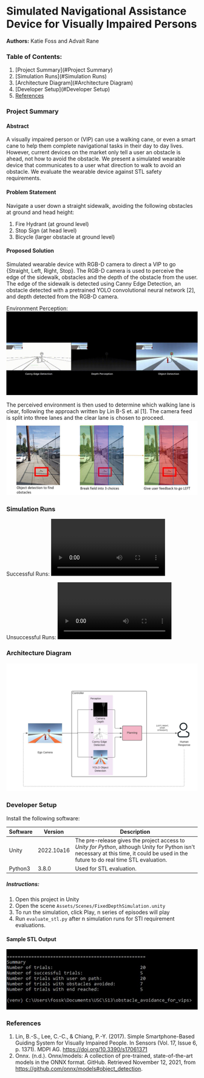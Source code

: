 # Simulated Navigational Assistance Device for Visually Impaired Persons
**Authors:** Katie Foss and Advait Rane
### Table of Contents:
1. [Project Summary](#Project Summary)
2. [Simulation Runs](#Simulation Runs)
3. [Architecture Diagram](#Architecture Diagram)
4. [Developer Setup](#Developer Setup)
5. [References](#References)

### Project Summary
#### Abstract
A visually impaired person or (VIP) can use a walking cane, or even a smart cane to help them
complete navigational tasks in their day to day lives. However, current devices on the market only tell a user an obstacle
is ahead, not how to avoid the obstacle. We present a simulated wearable device that communicates to a user what 
direction to walk to avoid an obstacle. We evaluate the wearable device against STL safety requirements.

#### Problem Statement
Navigate a user down a straight sidewalk, avoiding the following obstacles at ground and head height:
1. Fire Hydrant (at ground level)
2. Stop Sign (at head level)
3. Bicycle (larger obstacle at ground level)

#### Proposed Solution
Simulated wearable device with RGB-D camera to direct a VIP to go {Straight, Left, Right, Stop}. 
The RGB-D camera is used to perceive the edge of the sidewalk, obstacles and the depth of the obstacle from the user.
The edge of the sidewalk is detected using Canny Edge Detection, an obstacle detected with a pretrained YOLO convolutional neural network [2], 
and depth detected from the RGB-D camera.

Environment Perception:
![Perception Gif](ReadmeResources/Perception.gif)

The perceived environment is then used to determine which walking lane is clear, following the approach written by Lin B-S et. al [1].
The camera feed is split into three lanes and the clear lane is chosen to proceed.
![Path Planning Image](ReadmeResources/path_planning.JPG)

### Simulation Runs
Successful Runs: ![Successful Runs Video](ReadmeResources/DemosAllSuccess.mp4)

Unsuccessful Runs: ![Unsuccessful Runs Video](ReadmeResources/CrashLandings.mp4)


### Architecture Diagram
![Architecture Diagram](ReadmeResources/Object%20Avoidance%20Architecture.jpeg)

### Developer Setup

Install the following software:

| Software |Version| Description                                                                                                                                                                            |
|----------|---|----------------------------------------------------------------------------------------------------------------------------------------------------------------------------------------|
| Unity    | 2022.10a16| The pre-release gives the project access to *Unity for Python*, although Unity for Python isn't necessary at this time, it could be used in the future to do real time STL evaluation. |
| Python3  |3.8.0| Used for STL evaluation.                                                                                                                                                               |


##### Instructions:
1. Open this project in Unity
2. Open the scene `Assets/Scenes/FixedDepthSimulation.unity`
3. To run the simulation, click Play, n series of episodes will play
4. Run `evaluate_stl.py` after n simulation runs for STl requirement evaluations.

#### Sample STL Output
![Sample STL Output Image](ReadmeResources/stl.JPG)

### References
1. Lin, B.-S., Lee, C.-C., & Chiang, P.-Y. (2017). Simple Smartphone-Based Guiding System for Visually Impaired People. In Sensors (Vol. 17, Issue 6, p. 1371). MDPI AG. https://doi.org/10.3390/s17061371
2. Onnx. (n.d.). Onnx/models: A collection of pre-trained, state-of-the-art models in the ONNX format. GitHub. Retrieved November 12, 2021, from https://github.com/onnx/models#object_detection. 



